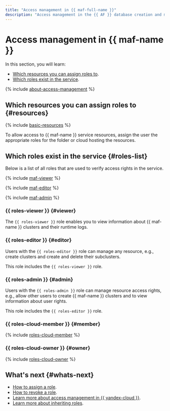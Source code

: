 ```yaml
---
title: "Access management in {{ maf-full-name }}"
description: "Access management in the {{ AF }} database creation and management service. This section describes which resources you can assign roles to, which roles exist in the service, and which roles are required for particular actions."
---
```


# Access management in {{ maf-name }}


In this section, you will learn:

* [Which resources you can assign roles to](#resources).
* [Which roles exist in the service](#roles-list).

{% include [about-access-management](../../_includes/iam/about-access-management.md) %}

## Which resources you can assign roles to {#resources}

{% include [basic-resources](../../_includes/iam/basic-resources-for-access-control.md) %}

To allow access to {{ maf-name }} service resources, assign the user the appropriate roles for the folder or cloud hosting the resources.

## Which roles exist in the service {#roles-list}

Below is a list of all roles that are used to verify access rights in the service.

{% include [maf-viewer](../../_includes/iam/roles/maf-viewer.md) %}

{% include [maf-editor](../../_includes/iam/roles/maf-editor.md) %}

{% include [maf-admin](../../_includes/iam/roles/maf-admin.md) %}

### {{ roles-viewer }} {#viewer}

The `{{ roles-viewer }}` role enables you to view information about {{ maf-name }} clusters and their runtime logs.

### {{ roles-editor }} {#editor}

Users with the `{{ roles-editor }}` role can manage any resource, e.g., create clusters and create and delete their subclusters.

This role includes the `{{ roles-viewer }}` role.

### {{ roles-admin }} {#admin}

Users with the `{{ roles-admin }}` role can manage resource access rights, e.g., allow other users to create {{ maf-name }} clusters and to view information about user rights.

This role includes the `{{ roles-editor }}` role.

### {{ roles-cloud-member }} {#member}

{% include [roles-cloud-member](../../_includes/roles-cloud-member.md) %}

### {{ roles-cloud-owner }} {#owner}

{% include [roles-cloud-owner](../../_includes/roles-cloud-owner.md) %}

## What's next {#whats-next}

* [How to assign a role](../../iam/operations/roles/grant.md).
* [How to revoke a role](../../iam/operations/roles/revoke.md).
* [Learn more about access management in {{ yandex-cloud }}](../../iam/concepts/access-control/index.md).
* [Learn more about inheriting roles](../../resource-manager/concepts/resources-hierarchy.md#access-rights-inheritance).

